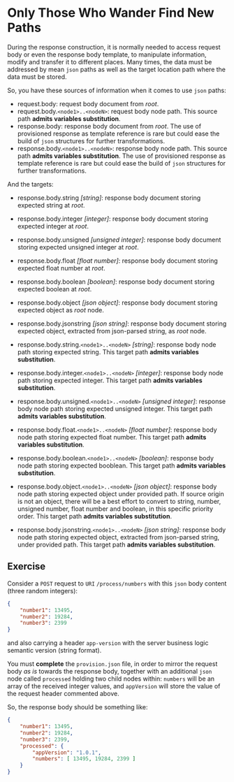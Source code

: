 # Only Those Who Wander Find New Paths

During the response construction, it is normally needed to access request body or even the response body template, to manipulate information, modify and transfer it to different places. Many times, the data must be addressed by mean `json` paths as well as the target location path where the data must be stored.

So, you have these sources of information when it comes to use `json` paths:

- request.body: request body document from *root*.
- request.body.`<node1>..<nodeN>`: request body node path. This source path **admits variables substitution**.
- response.body: response body document from *root*. The use of provisioned response as template reference is rare but could ease the build of `json` structures for further transformations.
- response.body.`<node1>..<nodeN>`: response body node path. This source path **admits variables substitution**. The use of provisioned response as template reference is rare but could ease the build of `json` structures for further transformations.

And the targets:

- response.body.string *[string]*: response body document storing expected string at *root*.

- response.body.integer *[integer]*: response body document storing expected integer at *root*.

- response.body.unsigned *[unsigned integer]*: response body document storing expected unsigned integer at *root*.

- response.body.float *[float number]*: response body document storing expected float number at *root*.

- response.body.boolean *[boolean]*: response body document storing expected boolean at *root*.

- response.body.object *[json object]*: response body document storing expected object as *root* node.

- response.body.jsonstring *[json string]*: response body document storing expected object, extracted from json-parsed string, as *root* node.

- response.body.string.`<node1>..<nodeN>` *[string]*: response body node path storing expected string. This target path **admits variables substitution**.

- response.body.integer.`<node1>..<nodeN>` *[integer]*: response body node path storing expected integer. This target path **admits variables substitution**.

- response.body.unsigned.`<node1>..<nodeN>` *[unsigned integer]*: response body node path storing expected unsigned integer. This target path **admits variables substitution**.

- response.body.float.`<node1>..<nodeN>` *[float number]*: response body node path storing expected float number. This target path **admits variables substitution**.

- response.body.boolean.`<node1>..<nodeN>` *[boolean]*: response body node path storing expected booblean. This target path **admits variables substitution**.

- response.body.object.`<node1>..<nodeN>` *[json object]*: response body node path storing expected object under provided path. If source origin is not an object, there will be a best effort to convert to string, number, unsigned number, float number and boolean, in this specific priority order. This target path **admits variables substitution**.

- response.body.jsonstring.`<node1>..<nodeN>` *[json string]*: response body node path storing expected object, extracted from json-parsed string, under provided path. This target path **admits variables substitution**.

## Exercise

Consider a `POST` request to `URI` `/process/numbers` with this `json` body content (three random integers):

```json
{
    "number1": 13495,
    "number2": 19284,
    "number3": 2399
}
```

and also carrying a header `app-version` with the server business logic semantic version (string format).

You must **complete** the `provision.json` file, in order to mirror the request body *as is* towards the response body, together with an additional `json` node called `processed` holding two child nodes within: `numbers` will be an array of the received integer values, and `appVersion` will store the value of the request header commented above.

So, the response body should be something like:

```json
{
    "number1": 13495,
    "number2": 19284,
    "number3": 2399,
    "processed": {
        "appVersion": "1.0.1",
        "numbers": [ 13495, 19284, 2399 ]
    }
}
```

